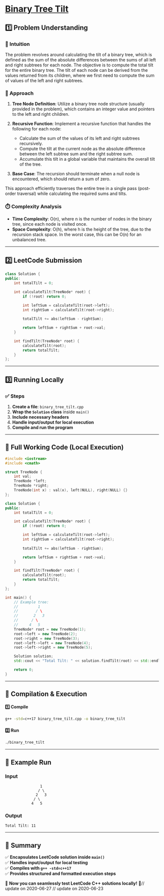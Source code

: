 # **[Binary Tree Tilt](https://leetcode.com/problems/binary-tree-tilt/description/)**  

## **1️⃣ Problem Understanding**  
### **📌 Intuition**  
The problem revolves around calculating the tilt of a binary tree, which is defined as the sum of the absolute differences between the sums of all left and right subtrees for each node. The objective is to compute the total tilt for the entire binary tree. The tilt of each node can be derived from the values returned from its children, where we first need to compute the sum of values of the left and right subtrees.

### **🚀 Approach**  
1. **Tree Node Definition**: Utilize a binary tree node structure (usually provided in the problem), which contains an integer value and pointers to the left and right children.
  
2. **Recursive Function**: Implement a recursive function that handles the following for each node:
   - Calculate the sum of the values of its left and right subtrees recursively.
   - Compute the tilt at the current node as the absolute difference between the left subtree sum and the right subtree sum.
   - Accumulate this tilt in a global variable that maintains the overall tilt of the tree.

3. **Base Case**: The recursion should terminate when a null node is encountered, which should return a sum of zero.

This approach efficiently traverses the entire tree in a single pass (post-order traversal) while calculating the required sums and tilts.

### **⏱️ Complexity Analysis**  
- **Time Complexity**: O(n), where n is the number of nodes in the binary tree, since each node is visited once.
- **Space Complexity**: O(h), where h is the height of the tree, due to the recursion stack space. In the worst case, this can be O(n) for an unbalanced tree.

---  

## **2️⃣ LeetCode Submission**  
```cpp
class Solution {
public:
    int totalTilt = 0;

    int calculateTilt(TreeNode* root) {
        if (!root) return 0;

        int leftSum = calculateTilt(root->left);
        int rightSum = calculateTilt(root->right);
        
        totalTilt += abs(leftSum - rightSum);

        return leftSum + rightSum + root->val;
    }

    int findTilt(TreeNode* root) {
        calculateTilt(root);
        return totalTilt;
    }
};
```  

---  

## **3️⃣ Running Locally**  
### **✅ Steps**  
1. **Create a file**: `binary_tree_tilt.cpp`  
2. **Wrap the `Solution` class** inside `main()`  
3. **Include necessary headers**  
4. **Handle input/output for local execution**  
5. **Compile and run the program**  

---  

## **📝 Full Working Code (Local Execution)**  
```cpp
#include <iostream>
#include <cmath>

struct TreeNode {
    int val;
    TreeNode *left;
    TreeNode *right;
    TreeNode(int x) : val(x), left(NULL), right(NULL) {}
};

class Solution {
public:
    int totalTilt = 0;

    int calculateTilt(TreeNode* root) {
        if (!root) return 0;

        int leftSum = calculateTilt(root->left);
        int rightSum = calculateTilt(root->right);
        
        totalTilt += abs(leftSum - rightSum);

        return leftSum + rightSum + root->val;
    }

    int findTilt(TreeNode* root) {
        calculateTilt(root);
        return totalTilt;
    }
};

int main() {
    // Example tree: 
    //         1
    //        / \
    //       2   3
    //      / \
    //     4   5
    TreeNode* root = new TreeNode(1);
    root->left = new TreeNode(2);
    root->right = new TreeNode(3);
    root->left->left = new TreeNode(4);
    root->left->right = new TreeNode(5);

    Solution solution;
    std::cout << "Total Tilt: " << solution.findTilt(root) << std::endl;

    return 0;
}
```  

---  

## **🔧 Compilation & Execution**  
#### **1️⃣ Compile**  
```bash
g++ -std=c++17 binary_tree_tilt.cpp -o binary_tree_tilt
```  

#### **2️⃣ Run**  
```bash
./binary_tree_tilt
```  

---  

## **🎯 Example Run**  
### **Input**  
```
                1
               / \
              2   3
             / \
            4   5
```  
### **Output**  
```
Total Tilt: 11
```  

---  

## **📌 Summary**  
✅ **Encapsulates LeetCode solution inside `main()`**  
✅ **Handles input/output for local testing**  
✅ **Compiles with `g++ -std=c++17`**  
✅ **Provides structured and formatted execution steps**  

🚀 **Now you can seamlessly test LeetCode C++ solutions locally!** 🚀// update on 2020-06-27
// update on 2020-06-23

